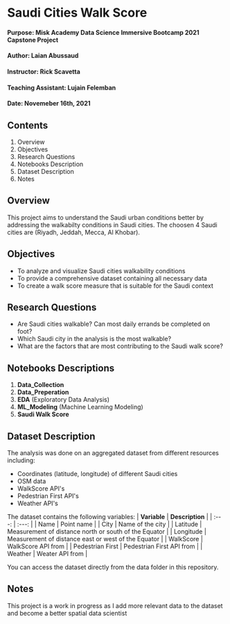 # Saudi Cities Walk Score
#### Purpose: Misk Academy Data Science Immersive Bootcamp 2021 Capstone Project
#### Author: Laian Abussaud
#### Instructor: Rick Scavetta
#### Teaching Assistant: Lujain Felemban
#### Date: Novemeber 16th, 2021

## Contents
1. Overview
2. Objectives
3. Research Questions
4. Notebooks Description
5. Dataset Description
6. Notes

## Overview
This project aims to understand the Saudi urban conditions better by addressing the walkabilty conditions in Saudi cities. The choosen 4 Saudi cities are (Riyadh, Jeddah, Mecca, Al Khobar).

## Objectives
- To analyze and visualize Saudi cities walkability conditions
- To provide a comprehensive dataset containing all necessary data
- To create a walk score measure that is suitable for the Saudi context

## Research Questions
- Are Saudi cities walkable? Can most daily errands be completed on foot?
- Which Saudi city in the analysis is the most walkable?
- What are the factors that are most contributing to the Saudi walk score?

## Notebooks Descriptions
1. **Data_Collection**
2. **Data_Preperation**
3. **EDA** (Exploratory Data Analysis)
4. **ML_Modeling** (Machine Learning Modeling)
5. **Saudi Walk Score**

## Dataset Description
The analysis was done on an aggregated dataset from different resources including:
- Coordinates (latitude, longitude) of different Saudi cities
- OSM data
- WalkScore API's
- Pedestrian First API's
- Weather API's

The dataset contains the following variables:
| **Variable** | **Description** |
| :---: | :---: |
| Name | Point name |
| City | Name of the city |
| Latitude  | Measurement of distance north or south of the Equator |
| Longitude | Measurement of distance east or west of the Equator |
| WalkScore | WalkScore API from |
| Pedestrian First | Pedestrian First API from |
| Weather | Weater API from |

You can access the dataset directly from the data folder in this repository.

## Notes
This project is a work in progress as I add more relevant data to the dataset and become a better spatial data scientist
